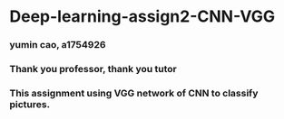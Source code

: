 # Deep-learning-assign2-CNN-VGG
### yumin cao, a1754926
### Thank you professor, thank you tutor
### This assignment using VGG network of CNN to classify pictures.
